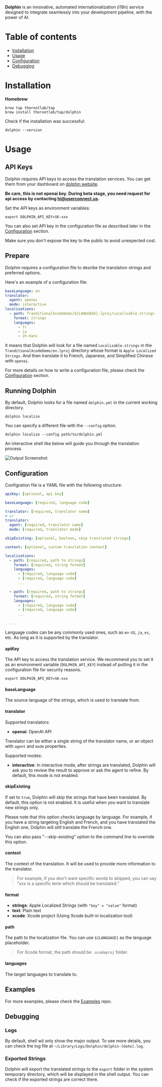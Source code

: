 **Dolphin** is an innovative, automated internationalization (i18n) service designed to integrate seamlessly into your development pipeline, with the power of AI.

# Table of contents

<!--ts-->

- [Installation](#Installation)
- [Usage](#Usage)
- [Configuration](#Configuration)
- [Debugging](#Debugging)

<!--te-->

# Installation

**Homebrew**

```shell
brew tap therootlab/tap
brew install therootlab/tap/dolphin
```

Check if the installation was successful:

```shell
dolphin --version
```

# Usage

## API Keys

Dolphin requires API keys to access the translation services. You can get them from your dashboard on [dolphin website](https://dolphin.userconnect.us).

**Be care, this is not openai key. During beta stage, you need request for api access by contacting hi@userconnect.us.**

Set the API keys as environment variables:

```
export DOLPHIN_API_KEY=SK-xxx
```

You can also set API key in the configuration file as described later in the [Configuration](#Configuration) section.

Make sure you don't expose the key to the public to avoid unexpected cost.

## Prepare

Dolphin requires a configuration file to desribe the translation strings and preferred options.

Here's an example of a configuration file:

```yaml
baseLanguage: en
translator:
  agent: openai
  mode: interactive
localizations:
  - path: TranditionalXcodeDemo/${LANGUAGE}.lproj/Localizable.strings
    format: strings
    languages:
      - fr
      - ja
      - zh-Hans
```

It means that Dolphin will look for a file named `Localizable.strings` in the `TranditionalXcodeDemo/en.lproj` directory whose format is `Apple Localized Strings`. And then translate it to French, Japanese, and Simplified Chinese with `openai`.

For more details on how to write a configuration file, please check the [Configuration](#Configuration) section.

## Running Dolphin

By default, Dolphin looks for a file named `dolphin.yml` in the current working directory.

```shell
dolphin localize
```

You can specify a different file with the `--config` option.

```shell
dolphin localize --config path/to/dolphin.yml
```

An interactive shell like below will guide you through the translation process.

![Output Screenshot](assets/output-screenshot.jpg)

## Configuration

Configration file is a YAML file with the following structure:

```yaml
apiKey: [optional, api key]

baseLanguage: [required, language code]

translator: [required, translator name]
# or
translator:
  agent: [required, translator name]
  mode: [required, translator mode]

skipExisting: [optional, boolean, skip translated strings]

context: [optional, custom translation context]

localizations:
  - path: [required, path to strings]
    format: [required, string format]
    languages:
      - [required, language code]
      - [required, language code]
      ...

  - path: [required, path to strings]
    format: [required, string format]
    languages:
      - [required, language code]
      - [required, language code]
      ...

  ...
```

Language codes can be any commonly used ones, such as `en-US`, `ja`, `es`, etc. As long as it is supported by the translator.

#### apiKey

The API key to access the translation service. We recommend you to set it as an environment variable (`DOLPHIN_API_KEY`) instead of putting it in the configuration file for security reasons.

```
export DOLPHIN_API_KEY=SK-xxx
```

#### baseLanguage

The source language of the strings, which is used to translate from.

#### translator

Supported translators:

- **openai**: OpenAI API

Translator can be either a single string of the translator name, or an object with `agent` and `mode` properties.

Supported modes:

- **interactive**: In interactive mode, after strings are translated, Dolphin will ask you to review the result to approve or ask the agent to refine. By default, this mode is not enabled.

#### skipExisting

If set to `true`, Dolphin will skip the strings that have been translated. By default, this option is not enabled. It is useful when you want to translate new strings only.

Please note that this option checks language by language. For example, if you have a string targeting English and French, and you have translated the English one, Dolphin will still translate the French one.

You can also pass "--skip-existing" option to the command line to override this option.

#### context

The context of the translation. It will be used to provide more information to the translator.

> For example, if you don't want specific words to skipped, you can say "xxx is a specific term which should be translated."

#### format

- **strings**: Apple Localized Strings (with `"key" = "value"` format)
- **text**: Plain text
- **xcode**: Xcode project (Using Xcode built-in localization tool)

#### path

The path to the localization file. You can use `${LANGUAGE}` as the language placeholder.

> For Xcode format, the path should be `.xcodeproj` folder.

#### languages

The target languages to translate to.

## Examples

For more examples, please check the [Examples](https://github.com/therootlab/dolphin-examples) repo.

## Debugging

### Logs

By default, shell wil only show the major output. To see more details, you can check the log file at `~/Library/Logs/Dolphin/dolphin-[date].log`.

### Exported Strings

Dolphin will export the translated strings to the `export` folder in the system temporary directory, which will be displayed in the shell output. You can check if the exported strings are correct there.
